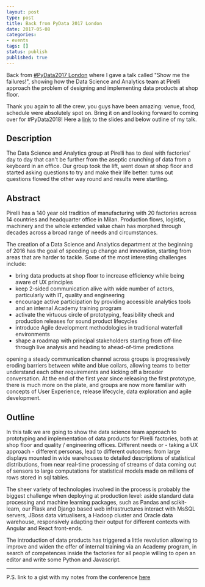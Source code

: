 ```yaml
---
layout: post
type: post
title: Back from PyData 2017 London
date: 2017-05-08
categories:
- events
tags: []
status: publish
published: true
---
```


Back from [#PyData2017 London](https://pydata.org/london2017/) where I gave a talk called "Show me the failures!", showing how the Data Science and Analytics team at Pirelli approach the problem of designing and implementing data products at shop floor.

Thank you again to all the crew, you guys have been amazing: venue, food, schedule were absolutely spot on. Bring it on and looking forward to coming over for #PyData2018! Here a [link](http://bit.ly/failures-pydata17) to the slides and below outline of my talk.

## Description
The Data Science and Analytics group at Pirelli has to deal with factories' day to day that can't be further from the aseptic crunching of data from a keyboard in an office. Our group took the lift, went down at shop floor and started asking questions to try and make their life better: turns out questions flowed the other way round and results were startling.

## Abstract
Pirelli has a 140 year old tradition of manufacturing with 20 factories across 14 countries and headquarter office in Milan. Production flows, logistic, machinery and the whole extended value chain has morphed through decades across a broad range of needs and circumstances.

The creation of a Data Science and Analytics department at the beginning of 2016 has the goal of speeding up change and innovation, starting from areas that are harder to tackle. Some of the most interesting challenges include:

- bring data products at shop floor to increase efficiency while being aware of UX principles
- keep 2-sided communication alive with wide number of actors, particularly with IT, quality and engineering
- encourage active participation by providing accessible analytics tools and an internal Academy training program
- activate the virtuous circle of prototyping, feasibility check and production releases for sound product lifecycles
- introduce Agile development methodologies in traditional waterfall environments
- shape a roadmap with principal stakeholders starting from off-line through live analysis and heading to ahead-of-time predictions

opening a steady communication channel across groups is progressively eroding barriers between white and blue collars, allowing teams to better understand each other requirements and kicking off a broader conversation. At the end of the first year since releasing the first prototype, there is much more on the plate, and groups are now more familiar with concepts of User Experience, release lifecycle, data exploration and agile development.

## Outline
In this talk we are going to show the data science team approach to prototyping and implementation of data products for Pirelli factories, both at shop floor and quality / engineering offices. Different needs or - taking a UX approach - different personas, lead to different outcomes: from large displays mounted in wide warehouses to detailed descriptions of statistical distributions, from near real-time processing of streams of data coming out of sensors to large computations for statistical models made on millions of rows stored in sql tables.

The sheer variety of technologies involved in the process is probably the biggest challenge when deploying at production level: aside standard data processing and machine learning packages, such as Pandas and scikit-learn, our Flask and Django based web infrastructures interact with MsSQL servers, JBoss data virtualisers, a Hadoop cluster and Oracle data warehouse, responsively adapting their output for different contexts with Angular and React front-ends.

The introduction of data products has triggered a little revolution allowing to improve and widen the offer of internal training via an Academy program, in search of competences inside the factories for all people willing to open an editor and write some Python and Javascript.

---

P.S. link to a gist with my notes from the conference [here](https://gist.github.com/grudelsud/a40704fbd76c03e2870792cb3674fabe)
